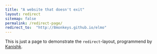 ```yaml
---
title: "A website that doesn't exit"
layout: redirect
sitemap: false
permalink: /redirect-page/
redirect_to:  "http://8monkeys.github.io/elmo"
---
```

This is just a page to demonstrate the `redirect`-layout, programmend by [Kanishk](http://codingtips.kanishkkunal.in/about/).
